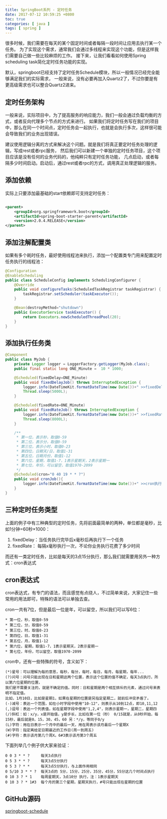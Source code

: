 ```yaml
---
title: SpringBoot系列 - 定时任务
date: 2017-07-12 10:59:25 +0800
toc: true
categories: [ java ]
tags: [ spring ]
---
```


很多时候，我们需要在每天的某个固定时间或者每隔一段时间让应用去执行某一个任务。
为了实现这个需求，通常我们会通过多线程来实现这个功能，但是这样我们需要自己做一些比较麻烦的工作。
接下来，让我们看看如何使用Spring scheduling task简化定时任务功能的实现。

默认，springboot已经支持了定时任务Schedule模块，所以一般情况已经完全能够满足我们的实际需求，
一般来说，没有必要再加入Quartz2了，不过你要是有更高级需求也可以整合Quartz2进来。
<!-- more -->

## 定时任务架构

一般来说，实际项目中，为了提高服务的响应能力，我们一般会通过负载均衡的方式，或者反向代理多个节点的方式来进行。
如果我们将定时任务写在我们的项目中，那么在同一个时间点，定时任务会一起执行，也就是会执行多次，这样很可能会导致我们的业务出现错误。

建议使用逻辑分离的方式来解决这个问题。就是我们将真正要定时任务处理的逻辑，写成rest或者rpc服务，
然后我们可以新建一个单独的定时任务项目，这个项目应该是没有任何的业务代码的，他纯粹只有定时任务功能，
几点启动，或者每隔多少时间启动。启动后，通过rest或者rpc的方式，调用真正处理逻辑的服务。

## 添加依赖

实际上只要添加最基础的start依赖即可支持定时任务：

```xml

<parent>
    <groupId>org.springframework.boot</groupId>
    <artifactId>spring-boot-starter-parent</artifactId>
    <version>2.0.4.RELEASE</version>
</parent>
```

## 添加注解配置类

如果有多个耗时任务，最好使用线程池来执行，添加一个配置类专门用来配置定时任务执行的线程池：

```java
@Configuration
@EnableScheduling
public class ScheduleConfig implements SchedulingConfigurer {
    @Override
    public void configureTasks(ScheduledTaskRegistrar taskRegistrar) {
        taskRegistrar.setScheduler(taskExecutor());
    }

    @Bean(destroyMethod="shutdown")
    public ExecutorService taskExecutor() {
        return Executors.newScheduledThreadPool(20);
    }
}
```

## 添加执行任务类

```java
@Component
public class MyJob {
    private Logger logger = LoggerFactory.getLogger(MyJob.class);
    public final static long ONE_Minute =  10 * 1000;

    @Scheduled(fixedDelay=ONE_Minute)
    public void fixedDelayJob() throws InterruptedException {
        logger.info(DateTimeKit.formatDateTime(new Date())+" >>fixedDelay执行.... start");
        Thread.sleep(5000L);
    }

    @Scheduled(fixedRate=ONE_Minute)
    public void fixedRateJob() throws InterruptedException {
        logger.info(DateTimeKit.formatDateTime(new Date())+" >>fixedRate执行....");
        Thread.sleep(8000L);
    }

    /**
     * 第一位，表示秒，取值0-59
     * 第二位，表示分，取值0-59
     * 第三位，表示小时，取值0-23
     * 第四位，日期天/日，取值1-31
     * 第五位，日期月份，取值1-12
     * 第六位，星期，取值1-7，1表示星期天，2表示星期一
     * 第七位，年份，可以留空，取值1970-2099
     */
    @Scheduled(cron="0 40 19 * * ?")
    public void cronJob(){
        logger.info(DateTimeKit.formatDateTime(new Date())+" >>cron执行....");
    }
}
```

## 三种定时任务类型

上面的例子中有三种典型的定时任务，先将前面最简单的两种，单位都是毫秒，比如1分钟=60秒×1000：

1. fixedDelay：当任务执行完毕后x毫秒后再执行下一个任务
2. fixedRate： 每隔x毫秒执行一次，不论你业务执行花费了多少时间

而还有一类定时任务，比如是每天的3点15分执行，那么我们就需要用另外一种方式：cron表达式

## cron表达式

cron表达式，有专门的语法，而且感觉有点绕人，不过简单来说，大家记住一些常用的用法即可，特殊的语法可以单独去查。

cron一共有7位，但是最后一位是年，可以留空，所以我们可以写6位：

```
* 第一位，秒，取值0-59
* 第二位，分，取值0-59
* 第三位，时，取值0-23
* 第四位，日，取值1-31
* 第五位，月，取值1-12
* 第六位，星期，取值1-7，1表示星期天，2表示星期一
* 第七位，年份，可以留空，取值1970-2099

```

cron中，还有一些特殊的符号，含义如下：

```
(*)星号：可以理解为每的意思，每秒，每分，每时，每日，每月，每星期，每年...
(?)问号：问号只能出现在日和星期这两个位置，表示这个位置的值不确定，每天3点执行，所以第六位星期的位置，
我们是不需要关注的，就是不确定的值。同时：日和星期是两个相互排斥的元素，通过问号来表明不指定值。
比如，1月10日，比如是星期1，如果在星期的位置是另指定星期二，就前后冲突矛盾了。
(-)减号：表达一个范围，如在小时字段中使用"10-12"，则表示从10到12点，即10,11,12
(,)逗号：表达一个列表值，如在星期字段中使用"1,2,4"，则表示星期一，星期二，星期四
(/)斜杠：如：x/y，x是开始值，y是步长，比如在第一位（秒） 0/15就是，从0秒开始，每15秒，最后就是0，15，30，45，60 另：*/y，等同于0/y
(L)字符：用在日表示一个月中的最后一天，用在周表示该月最后一个星期X
(W)字符：指定离给定日期最近的工作日(周一到周五)
(#)字符：表示该月第几个周X。6#3表示该月第3个周五
```

下面列举几个例子供大家来验证：

```
0 0 3 * * ?     每天3点执行
0 5 3 * * ?     每天3点5分执行
0 5 3 ? * *     每天3点5分执行，与上面作用相同
0 5/10 3 * * ?  每天3点的 5分，15分，25分，35分，45分，55分这几个时间点执行
0 10 3 ? * 1    每周星期天，3点10分 执行，注：1表示星期天    
0 10 3 ? * 1#3  每个月的第三个星期，星期天执行，#号只能出现在星期的位置
```

## GitHub源码

[springboot-schedule](https://github.com/yidao620c/SpringBootBucket/tree/master/springboot-schedule)

